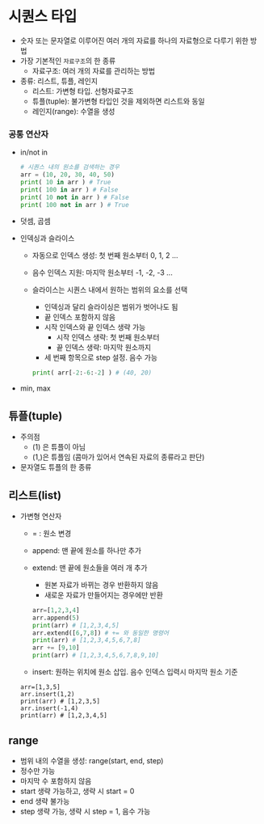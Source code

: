 # 시퀀스 타입

- 숫자 또는 문자열로 이루어진 여러 개의 자료를 하나의 자료형으로 다루기 위한 방법
- 가장 기본적인 `자료구조`의 한 종류
  - 자료구조: 여러 개의 자료를 관리하는 방법
- 종류: 리스트, 튜플, 레인지
  - 리스트: 가변형 타입. 선형자료구조
  - 튜플(tuple): 불가변형 타입인 것을 제외하면 리스트와 동일
  - 레인지(range): 수열을 생성

### 공통 연산자

- in/not in

  ```python
  # 시퀀스 내의 원소를 검색하는 경우
  arr = (10, 20, 30, 40, 50)
  print( 10 in arr ) # True
  print( 100 in arr ) # False
  print( 10 not in arr ) # False
  print( 100 not in arr ) # True
  ```

- 덧셈, 곱셈

- 인덱싱과 슬라이스

  - 자동으로 인덱스 생성: 첫 번째 원소부터 0, 1, 2 ...

  - 음수 인덱스 지원: 마지막 원소부터 -1, -2, -3 ...

  - 슬라이스는 시퀀스 내에서 원하는 범위의 요소를 선택

    - 인덱싱과 달리 슬라이싱은 범위가 벗어나도 됨
    - 끝 인덱스 포함하지 않음
    - 시작 인덱스와 끝 인덱스 생략 가능
      - 시작 인덱스 생략: 첫 번째 원소부터
      - 끝 인덱스 생략: 마지막 원소까지
    - 세 번째 항목으로 step 설정. 음수 가능

    ```python
    print( arr[-2:-6:-2] ) # (40, 20)
    ```

- min, max

## 튜플(tuple)

- 주의점
  - (1) 은 튜플이 아님
  - (1,)은 튜플임 (콤마가 있어서 연속된 자료의 종류라고 판단)
- 문자열도 튜플의 한 종류

## 리스트(list)

- 가변형 연산자

  - = : 원소 변경

  - append: 맨 끝에 원소를 하나만 추가

  - extend: 맨 끝에 원소들을 여러 개 추가

    - 원본 자료가 바뀌는 경우 반환하지 않음
    - 새로운 자료가 만들어지는 경우에만 반환

    ```python
    arr=[1,2,3,4]
    arr.append(5)
    print(arr) # [1,2,3,4,5]
    arr.extend([6,7,8]) # += 와 동일한 명령어
    print(arr) # [1,2,3,4,5,6,7,8]
    arr += [9,10]
    print(arr) # [1,2,3,4,5,6,7,8,9,10]
    ```

  - insert: 원하는 위치에 원소 삽입. 음수 인덱스 입력시 마지막 원소 기준

  ```
  arr=[1,3,5]
  arr.insert(1,2)
  print(arr) # [1,2,3,5]
  arr.insert(-1,4)
  print(arr) # [1,2,3,4,5]
  ```

## range

- 범위 내의 수열을 생성: range(start, end, step)
- 정수만 가능
- 마지막 수 포함하지 않음
- start 생략 가능하고, 생략 시 start = 0
- end 생략 불가능
- step 생략 가능, 생략 시 step = 1, 음수 가능